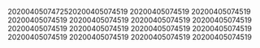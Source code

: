 2020040507472520200405074519
20200405074519
20200405074519
20200405074519
20200405074519
20200405074519
20200405074519
20200405074519
20200405074519
20200405074519
20200405074519
20200405074519
20200405074519
20200405074519
20200405074519
